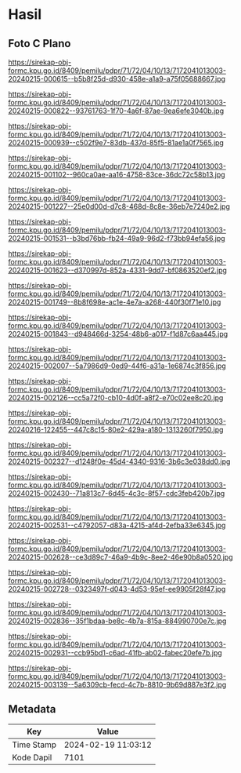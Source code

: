 # Hasil

## Foto C Plano

https://sirekap-obj-formc.kpu.go.id/8409/pemilu/pdpr/71/72/04/10/13/7172041013003-20240215-000615--b5b8f25d-d930-458e-a1a9-a75f05688667.jpg

https://sirekap-obj-formc.kpu.go.id/8409/pemilu/pdpr/71/72/04/10/13/7172041013003-20240215-000822--93761763-1f70-4a6f-87ae-9ea6efe3040b.jpg

https://sirekap-obj-formc.kpu.go.id/8409/pemilu/pdpr/71/72/04/10/13/7172041013003-20240215-000939--c502f9e7-83db-437d-85f5-81ae1a0f7565.jpg

https://sirekap-obj-formc.kpu.go.id/8409/pemilu/pdpr/71/72/04/10/13/7172041013003-20240215-001102--960ca0ae-aa16-4758-83ce-36dc72c58b13.jpg

https://sirekap-obj-formc.kpu.go.id/8409/pemilu/pdpr/71/72/04/10/13/7172041013003-20240215-001227--25e0d00d-d7c8-468d-8c8e-36eb7e7240e2.jpg

https://sirekap-obj-formc.kpu.go.id/8409/pemilu/pdpr/71/72/04/10/13/7172041013003-20240215-001531--b3bd76bb-fb24-49a9-96d2-f73bb94efa56.jpg

https://sirekap-obj-formc.kpu.go.id/8409/pemilu/pdpr/71/72/04/10/13/7172041013003-20240215-001623--d370997d-852a-4331-9dd7-bf0863520ef2.jpg

https://sirekap-obj-formc.kpu.go.id/8409/pemilu/pdpr/71/72/04/10/13/7172041013003-20240215-001749--8b8f698e-ac1e-4e7a-a268-440f30f71e10.jpg

https://sirekap-obj-formc.kpu.go.id/8409/pemilu/pdpr/71/72/04/10/13/7172041013003-20240215-001843--d948466d-3254-48b6-a017-f1d87c6aa445.jpg

https://sirekap-obj-formc.kpu.go.id/8409/pemilu/pdpr/71/72/04/10/13/7172041013003-20240215-002007--5a7986d9-0ed9-44f6-a31a-1e6874c3f856.jpg

https://sirekap-obj-formc.kpu.go.id/8409/pemilu/pdpr/71/72/04/10/13/7172041013003-20240215-002126--cc5a72f0-cb10-4d0f-a8f2-e70c02ee8c20.jpg

https://sirekap-obj-formc.kpu.go.id/8409/pemilu/pdpr/71/72/04/10/13/7172041013003-20240216-122455--447c8c15-80e2-429a-a180-1313260f7950.jpg

https://sirekap-obj-formc.kpu.go.id/8409/pemilu/pdpr/71/72/04/10/13/7172041013003-20240215-002327--d1248f0e-45d4-4340-9316-3b6c3e038dd0.jpg

https://sirekap-obj-formc.kpu.go.id/8409/pemilu/pdpr/71/72/04/10/13/7172041013003-20240215-002430--71a813c7-6d45-4c3c-8f57-cdc3feb420b7.jpg

https://sirekap-obj-formc.kpu.go.id/8409/pemilu/pdpr/71/72/04/10/13/7172041013003-20240215-002531--c4792057-d83a-4215-af4d-2efba33e6345.jpg

https://sirekap-obj-formc.kpu.go.id/8409/pemilu/pdpr/71/72/04/10/13/7172041013003-20240215-002628--ce3d89c7-46a9-4b9c-8ee2-46e90b8a0520.jpg

https://sirekap-obj-formc.kpu.go.id/8409/pemilu/pdpr/71/72/04/10/13/7172041013003-20240215-002728--0323497f-d043-4d53-95ef-ee9905f28f47.jpg

https://sirekap-obj-formc.kpu.go.id/8409/pemilu/pdpr/71/72/04/10/13/7172041013003-20240215-002836--35f1bdaa-be8c-4b7a-815a-884990700e7c.jpg

https://sirekap-obj-formc.kpu.go.id/8409/pemilu/pdpr/71/72/04/10/13/7172041013003-20240215-002931--ccb95bd1-c6ad-41fb-ab02-fabec20efe7b.jpg

https://sirekap-obj-formc.kpu.go.id/8409/pemilu/pdpr/71/72/04/10/13/7172041013003-20240215-003139--5a6309cb-fecd-4c7b-8810-9b69d887e3f2.jpg


## Metadata

| Key        | Value               |
| ---------- | ------------------- |
| Time Stamp | 2024-02-19 11:03:12 |
| Kode Dapil | 7101                |



